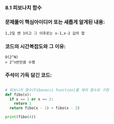 ### 8.1 피보나치 함수

### 문제풀이 핵심아이디어 또는 새롭게 알게된 내용: 
    1,2일 땐 1이고 그 이후로는 x-1,x-2 값의 합

            
### 코드의 시간복잡도와 그 이유:    
    O(2^N)   
    > 2^n번만큼 수행

### 주석이 가득 담긴 코드:
```python

# 피보나치 함수(Fibonacci Function)를 재귀 함수로 구현
def fibo(x):
  if x == 1 or x == 2:
    return 1
  return fibo(x - 1) + fibo(x - 2)

print(fibo(4))

```
